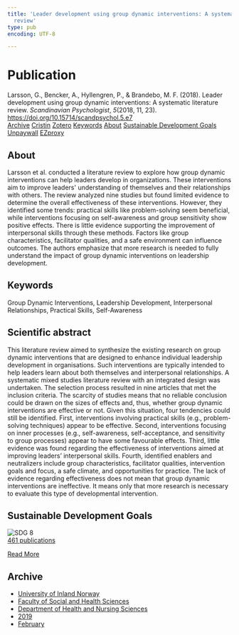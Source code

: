 ```yaml
---
title: 'Leader development using group dynamic interventions: A systematic literature
  review'
type: pub
encoding: UTF-8

---
```

<h1>Publication</h1>
<article id="csl-bib-container-3GCNGFT5" class="csl-bib-container">
  <div class="csl-bib-body"> <div class="csl-entry">Larsson, G., Bencker, A., Hyllengren, P., &#38; Brandebo, M. F. (2018). Leader development using group dynamic interventions: A systematic literature review. <i>Scandinavian Psychologist</i>, <i>5</i>(2018, 11, 23). <a href="https://doi.org/10.15714/scandpsychol.5.e7">https://doi.org/10.15714/scandpsychol.5.e7</a></div> </div>
  <div class="csl-bib-buttons">
    <a href="#taxonomy-article-3GCNGFT5" alt="archive" class="csl-bib-button">Archive</a>
    <a href="https://app.cristin.no/results/show.jsf?id=1674433" alt="Cristin" class="csl-bib-button">Cristin</a>
    <a href="http://zotero.org/groups/5881554/items/3GCNGFT5" alt="Zotero" class="csl-bib-button">Zotero</a>
    <a href="#keywords-article-3GCNGFT5" alt="keywords" class="csl-bib-button">Keywords</a>
    <a href="#about-article-3GCNGFT5" alt="about_pub" class="csl-bib-button">About</a>
    <a href="#sdg-article-3GCNGFT5" alt="sdg" class="csl-bib-button">Sustainable Development Goals</a>
    <a href="https://brage.inn.no/inn-xmlui/bitstream/11250/2589512/2/Larsson_2018_Leader%2bdevelopment.pdf" alt="Unpaywall" class="csl-bib-button">Unpaywall</a>
    <a href="https://brage.inn.no/inn-xmlui/bitstream/11250/2589512/2/Larsson_2018_Leader%2bdevelopment.pdf" alt="EZproxy" class="csl-bib-button">EZproxy</a>
  </div>
  <div id="csl-bib-meta-container-3GCNGFT5"></div>
</article>
<div id="csl-bib-meta-3GCNGFT5" class="csl-bib-meta">
  <article id="about-article-3GCNGFT5" class="about_pub-article">
    <h1>About</h1>
    Larsson et al. conducted a literature review to explore how group dynamic interventions can help leaders develop in organizations. These interventions aim to improve leaders' understanding of themselves and their relationships with others. The review analyzed nine studies but found limited evidence to determine the overall effectiveness of these interventions. However, they identified some trends: practical skills like problem-solving seem beneficial, while interventions focusing on self-awareness and group sensitivity show positive effects. There is little evidence supporting the improvement of interpersonal skills through these methods. Factors like group characteristics, facilitator qualities, and a safe environment can influence outcomes. The authors emphasize that more research is needed to fully understand the impact of group dynamic interventions on leadership development.
  </article>
  <article id="keywords-article-3GCNGFT5" class="keywords-article">
    <h1>Keywords</h1>
    Group Dynamic Interventions, Leadership Development, Interpersonal Relationships, Practical Skills, Self-Awareness
  </article>
  <article id="abstract-article-3GCNGFT5" class="abstract-article">
    <h1>Scientific abstract</h1>
    This literature review aimed to synthesize the existing research on group dynamic interventions that are designed to enhance individual leadership development in organisations. Such interventions are typically intended to help leaders learn about both themselves and interpersonal relationships. A systematic mixed studies literature review with an integrated design was undertaken. The selection process resulted in nine articles that met the inclusion criteria. The scarcity of studies means that no reliable conclusion could be drawn on the sizes of effects and, thus, whether group dynamic interventions are effective or not. Given this situation, four tendencies could still be identified. First, interventions involving practical skills (e.g., problem-solving techniques) appear to be effective. Second, interventions focusing on inner processes (e.g., self-awareness, self-acceptance, and sensitivity to group processes) appear to have some favourable effects. Third, little evidence was found regarding the effectiveness of interventions aimed at improving leaders’ interpersonal skills. Fourth, identified enablers and neutralizers include group characteristics, facilitator qualities, intervention goals and focus, a safe climate, and opportunities for practice. The lack of evidence regarding effectiveness does not mean that group dynamic interventions are ineffective. It means only that more research is necessary to evaluate this type of developmental intervention.
  </article>
  <article id="sdg-article-3GCNGFT5" class="sdg-article">
    <h1>Sustainable Development Goals</h1>
    <div class="sdg-container"><div id="sdg8" class="sdg">
        <img src="{{< params subfolder >}}images/sdg/sdg08_en.png" class="image" alt="SDG 8">
        <div class="sdg-overlay">
          <a href="/en/archive/?key=?sdg=8#archive" class="sdg-publication-count"><span>461</span> publications</a>
          <p><a href="https://sdgs.un.org/goals/goal8" class="sdg-read-more">Read More</a></p>
        </div>
      </div></div>
  </article>
  <article id="taxonomy-article-3GCNGFT5" class="taxonomy-article">
    <h1>Archive</h1>
    <ul>
      <li>
        <a href="/en/archive/?key=3DCRN523">University of Inland Norway</a>
      </li>
      <li>
        <a href="/en/archive/?key=IDKFS3MX">Faculty of Social and Health Sciences</a>
      </li>
      <li>
        <a href="/en/archive/?key=GTV4ECMZ">Department of Health and Nursing Sciences</a>
      </li>
      <li>
        <a href="/en/archive/?key=E7THIEEM">2019</a>
      </li>
      <li>
        <a href="/en/archive/?key=K9MPWJCB">February</a>
      </li>
    </ul>
  </article>
</div>
